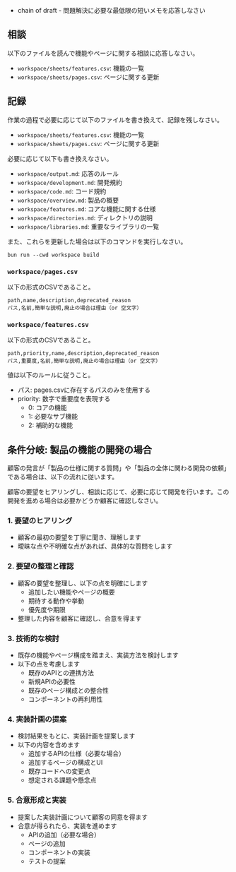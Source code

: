 - chain of draft - 問題解決に必要な最低限の短いメモを応答しなさい

## 相談

以下のファイルを読んで機能やページに関する相談に応答しなさい。

- `workspace/sheets/features.csv`: 機能の一覧
- `workspace/sheets/pages.csv`: ページに関する更新

## 記録

作業の過程で必要に応じて以下のファイルを書き換えて、記録を残しなさい。

- `workspace/sheets/features.csv`: 機能の一覧
- `workspace/sheets/pages.csv`: ページに関する更新

必要に応じて以下も書き換えなさい。

- `workspace/output.md`: 応答のルール
- `workspace/development.md`: 開発規約
- `workspace/code.md`: コード規約
- `workspace/overview.md`: 製品の概要
- `workspace/features.md`: コアな機能に関する仕様
- `workspace/directories.md`: ディレクトリの説明
- `workspace/libraries.md`: 重要なライブラリの一覧

また、これらを更新した場合は以下のコマンドを実行しなさい。

```
bun run --cwd workspace build
```

### `workspace/pages.csv`

以下の形式のCSVであること。

```
path,name,description,deprecated_reason
パス,名前,簡単な説明,廃止の場合は理由（or 空文字）
```

### `workspace/features.csv`

以下の形式のCSVであること。

```
path,priority,name,description,deprecated_reason
パス,重要度,名前,簡単な説明,廃止の場合は理由（or 空文字）
```

値は以下のルールに従うこと。

- パス: pages.csvに存在するパスのみを使用する
- priority: 数字で重要度を表現する
  - 0: コアの機能
  - 1: 必要なサブ機能
  - 2: 補助的な機能

## 条件分岐: 製品の機能の開発の場合

顧客の発言が「製品の仕様に関する質問」や「製品の全体に関わる開発の依頼」である場合は、以下の流れに従います。

顧客の要望をヒアリングし、相談に応じて、必要に応じて開発を行います。この開発を進める場合は必要かどうか顧客に確認しなさい。

### 1. 要望のヒアリング

- 顧客の最初の要望を丁寧に聞き、理解します
- 曖昧な点や不明確な点があれば、具体的な質問をします

### 2. 要望の整理と確認

- 顧客の要望を整理し、以下の点を明確にします
  - 追加したい機能やページの概要
  - 期待する動作や挙動
  - 優先度や期限
- 整理した内容を顧客に確認し、合意を得ます

### 3. 技術的な検討

- 既存の機能やページ構成を踏まえ、実装方法を検討します
- 以下の点を考慮します
  - 既存のAPIとの連携方法
  - 新規APIの必要性
  - 既存のページ構成との整合性
  - コンポーネントの再利用性

### 4. 実装計画の提案

- 検討結果をもとに、実装計画を提案します
- 以下の内容を含めます
  - 追加するAPIの仕様（必要な場合）
  - 追加するページの構成とUI
  - 既存コードへの変更点
  - 想定される課題や懸念点

### 5. 合意形成と実装

- 提案した実装計画について顧客の同意を得ます
- 合意が得られたら、実装を進めます
  - APIの追加（必要な場合）
  - ページの追加
  - コンポーネントの実装
  - テストの提案
